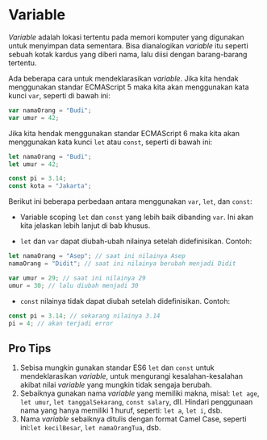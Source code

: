 # Variable

_Variable_ adalah lokasi tertentu pada memori komputer yang digunakan untuk menyimpan data sementara. Bisa dianalogikan _variable_ itu seperti sebuah kotak kardus yang diberi nama, lalu diisi dengan barang-barang tertentu.

Ada beberapa cara untuk mendeklarasikan _variable_. Jika kita hendak menggunakan standar ECMAScript 5 maka kita akan menggunakan kata kunci `var`, seperti di bawah ini:

```javascript
var namaOrang = "Budi";
var umur = 42;
```

Jika kita hendak menggunakan standar ECMAScript 6 maka kita akan menggunakan kata kunci `let` atau `const`, seperti di bawah ini: 

```javascript
let namaOrang = "Budi";
let umur = 42;

const pi = 3.14;
const kota = "Jakarta";
```

Berikut ini beberapa perbedaan antara menggunakan `var`, `let`, dan `const`:

- Variable scoping `let` dan `const` yang lebih baik dibanding `var`. Ini akan kita jelaskan lebih lanjut di bab khusus.

- `let` dan `var` dapat diubah-ubah nilainya setelah didefinisikan. Contoh:

```javascript
let namaOrang = "Asep"; // saat ini nilainya Asep
namaOrang = "Didit"; // saat ini nilainya berubah menjadi Didit

var umur = 29; // saat ini nilainya 29
umur = 30; // lalu diubah menjadi 30
```

- `const` nilainya tidak dapat diubah setelah didefinisikan. Contoh:

```javascript
const pi = 3.14; // sekarang nilainya 3.14
pi = 4; // akan terjadi error
```

## Pro Tips

1. Sebisa mungkin gunakan standar ES6 `let` dan `const` untuk mendeklarasikan _variable_, untuk mengurangi kesalahan-kesalahan akibat nilai _variable_ yang mungkin tidak sengaja berubah.
2. Sebaiknya gunakan nama _variable_ yang memiliki makna, misal: `let age`, `let umur`, `let tanggalSekarang`, `const salary`, dll. Hindari penggunaan nama yang hanya memiliki 1 huruf, seperti: `let a`, `let i`, dsb.
3. Nama _variable_ sebaiknya ditulis dengan format Camel Case, seperti ini:`let kecilBesar`, `let namaOrangTua`, dsb. 
